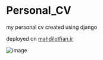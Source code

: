 # Personal_CV

my personal cv created using django

deployed on [mahdilotfian.ir](https://mahdilotfian.ir)

![image](https://github.com/Mahdifm1/Personal_CV/assets/88540357/2aa652a6-42eb-4d34-bc74-37c0a65e4e44)

